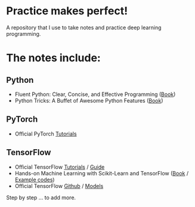 # Practice makes perfect!

A repository that I use to take notes and practice deep learning programming.

# The notes include:

## Python 
* Fluent Python: Clear, Concise, and Effective Programming ([Book](https://www.amazon.com/Fluent-Python-Concise-Effective-Programming/dp/1491946008))
* Python Tricks: A Buffet of Awesome Python Features ([Book](https://www.amazon.com/Python-Tricks-Buffet-Awesome-Features-ebook/dp/B0785Q7GSY))

## PyTorch
* Official PyTorch [Tutorials](https://pytorch.org/tutorials)

## TensorFlow
* Official TensorFlow [Tutorials](https://www.tensorflow.org/tutorials/) / [Guide](https://www.tensorflow.org/guide/)
* Hands-on Machine Learning with Scikit-Learn and TensorFlow ([Book](https://www.amazon.com/Hands-Machine-Learning-Scikit-Learn-TensorFlow/dp/1491962291) / [Example codes](https://github.com/ageron/handson-ml))
* Official TensorFlow [Github](https://github.com/tensorflow/tensorflow) / [Models](https://github.com/tensorflow/models)

Step by step ... to add more.
